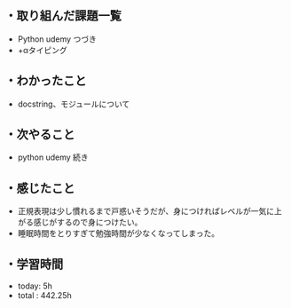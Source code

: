 ## ・取り組んだ課題一覧
- Python udemy つづき
- +αタイピング

## ・わかったこと
- docstring、モジュールについて

## ・次やること
- python udemy 続き

## ・感じたこと
- 正規表現は少し慣れるまで戸惑いそうだが、身につければレベルが一気に上がる感じがするので身につけたい。
- 睡眠時間をとりすぎて勉強時間が少なくなってしまった。

## ・学習時間
- today:   5h
- total  : 442.25h